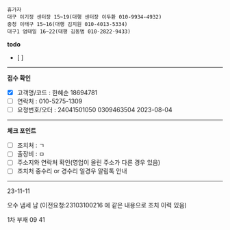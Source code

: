 ```
휴가자
대구 이기정 센터장 15~19(대행 센터장 이두환 010-9934-4932)
충청 이태구 15~16(대행 김지원 010-4013-5334)
대구1 엄태일 16~22(대행 김동범 010-2822-9433)
```

**todo**
- [ ] 
---
**접수 확인**
- [x] 고객명/코드 : 한혜순 18694781
- [ ] 연락처 : 010-5275-1309
- [ ] 요청번호/오더 : 24041501050 0309463504 2023-08-04
---
**체크 포인트**
- [ ] 조치처 : ㄱ
- [ ] 출장비 : ㅁ
- [ ] 주소지와 연락처 확인(영업이 올린 주소가 다른 경우 있음)
- [ ] 조치처 중수리 or 경수리 일경우 알림톡 안내
---

23-11-11

오수 냄세 남 (이전요청:23103100216 에 같은 내용으로 조치 이력 있음)

1차 부재 09 41

